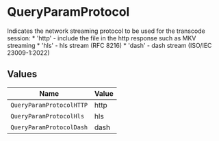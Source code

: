 # QueryParamProtocol

Indicates the network streaming protocol to be used for the transcode session: * 'http' - include the file in the http response such as MKV streaming * 'hls' - hls stream (RFC 8216) * 'dash' - dash stream (ISO/IEC 23009-1:2022)



## Values

| Name                     | Value                    |
| ------------------------ | ------------------------ |
| `QueryParamProtocolHTTP` | http                     |
| `QueryParamProtocolHls`  | hls                      |
| `QueryParamProtocolDash` | dash                     |
